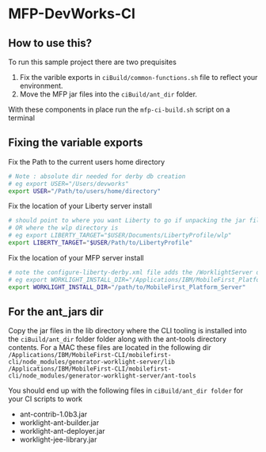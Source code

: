 # MFP-DevWorks-CI


## How to use this?
To run this sample project there are two prequisites  
1. Fix the varible exports in `ciBuild/common-functions.sh` file to reflect your environment.  
2. Move the MFP jar files into the `ciBuild/ant_dir` folder.

With these components in place run the `mfp-ci-build.sh` script on a terminal

## Fixing the variable exports   
Fix the Path to the current users home directory  
```bash
# Note : absolute dir needed for derby db creation
# eg export USER="/Users/devworks"
export USER="/Path/to/users/home/directory"
```

Fix the location of your Liberty server install   
```bash
# should point to where you want Liberty to go if unpacking the jar file   
# OR where the wlp directory is   
# eg export LIBERTY_TARGET="$USER/Documents/LibertyProfile/wlp"    
export LIBERTY_TARGET="$USER/Path/to/LibertyProfile" 
```

Fix the location of your MFP server install   
```bash
# note the configure-liberty-derby.xml file adds the /WorklightServer dir to this export 
# eg export WORKLIGHT_INSTALL_DIR="/Applications/IBM/MobileFirst_Platform_Server"
export WORKLIGHT_INSTALL_DIR="/path/to/MobileFirst_Platform_Server"
```


## For the ant_jars dir
Copy the jar files in the lib directory where the CLI tooling is installed into the `ciBuild/ant_dir` folder folder along with the ant-tools directory contents.
For a MAC these files are located in the following dir   
`/Applications/IBM/MobileFirst-CLI/mobilefirst-cli/node_modules/generator-worklight-server/lib`   
`/Applications/IBM/MobileFirst-CLI/mobilefirst-cli/node_modules/generator-worklight-server/ant-tools`

You should end up with the following files in `ciBuild/ant_dir folder` for your CI scripts to work
 - ant-contrib-1.0b3.jar
 - worklight-ant-builder.jar
 - worklight-ant-deployer.jar
 - worklight-jee-library.jar